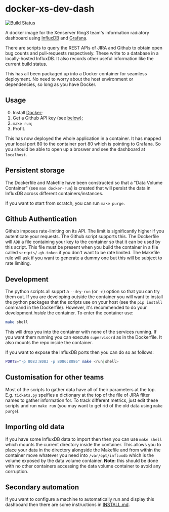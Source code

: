 # docker-xs-dev-dash

[![Build Status][travis-badge]][travis-url]

A docker image for the Xenserver Ring3 team's information radiatory dashboard
using [InfluxDB][1] and [Grafana][2].

There are scripts to query the REST APIs of JIRA and Github to obtain open bug
counts and pull-requests respectively. These write to a database in
a locally-hosted InfluxDB. It also records other useful information like the
current build status.

This has all been packaged up into a Docker container for seamless deployment.
No need to worry about the host environment or dependencies, so long as you
have Docker.

## Usage
0. Install [Docker][3];
0. Get a Github API key (see [below][4]);
0. `make run`;
0. Profit.

This has now deployed the whole application in a container. It has mapped your
local port 80 to the container port 80 which is pointing to Grafana. So you
should be able to open up a broswer and see the dashboard at `localhost`.

## Persistent storage
The Dockerfile and Makefile have been constructed so that a "Data Volume
Container" (see `man docker-run`) is created that will persist the data in
InfluxDB across different containers/instances.

If you want to start from scratch, you can run `make purge`.

## Github Authentication
Github imposes rate-limiting on its API. The limit is significantly higher if
you autenticate your requests. The Github script supports this. The Dockerfile
will `ADD` a file containing your key to the container so that it can be used
by this script. This file must be present when you build the container in
a file called `scripts/.gh-token` if you don't want to be rate limited. The
Makefile rule will ask if you want to generate a dummy one but this will be
subject to rate limiting.

## Development
The python scripts all supprt a `--dry-run` (or `-n`) option so that you can
try them out. If you are developing outside the container you will want to
install the python packages that the scripts use on your host (see the `pip
install` command in the Dockerfile). However, it's recommended to do your
development _inside_ the container. To enter the container use:

```sh
make shell
```

This will drop you into the container with none of the services running. If you
want them running you can execute `supervisord` as in the Dockerfile. It also
mounts the repo inside the container.

If you want to expose the InfluxDB ports then you can do so as follows:

```sh
PORTS="-p 8083:8083 -p 8086:8086" make <run|shell>
```

## Customisation for other teams
Most of the scripts to gather data have all of their parameters at the top.
E.g. `tickets.py` speifies a dictionary at the top of the file of JIRA filter
names to gather information for. To track different metrics, just edit these
scripts and run `make run` (you may want to get rid of the old data using `make
purge`).

## Importing old data
If you have some InfluxDB data to import then then you can use `make shell`
which mounts the current directory inside the container. This allows you to
place your data in the directory alongside the Makefile and from within the
container move whatever you need into `/var/opt/influxdb` which is the volume
exposed by the data volume container. **Note:** this should be done with no
other containers accessing the data volume container to avoid any corruption.

## Secondary automation
If you want to configure a machine to automatically run and display this
dashboard then there are some instructions in [INSTALL.md][5].

[1]: https://influxdb.com/download/index.html
[2]: http://grafana.org/download/
[3]: https://docker.com
[4]: #github-authentication
[5]: INSTALL.md

[travis-badge]: https://travis-ci.org/simonjbeaumont/docker-xs-dev-dash.svg?branch=master
[travis-url]: https://travis-ci.org/simonjbeaumont/docker-xs-dev-dash
